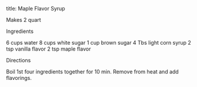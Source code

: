 title: Maple Flavor Syrup

Makes 2 quart

Ingredients

6 cups water
8 cups white sugar
1 cup brown sugar
4 Tbs light corn syrup
2 tsp vanilla flavor
2 tsp maple flavor

Directions

Boil 1st four ingredients together for 10 min. Remove from heat and add flavorings.
